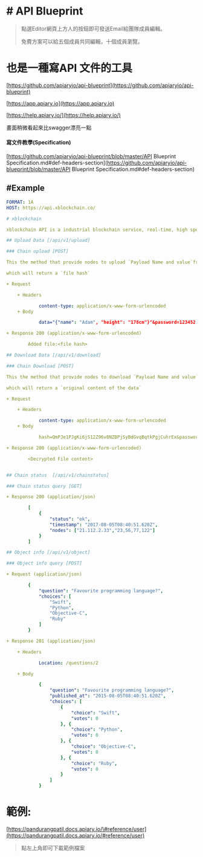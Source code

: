 # \# API Blueprint

> 點選Editor網頁上方人的按鈕即可發送Email給團隊成員編輯。
>
> 免費方案可以給五個成員共同編輯，十個成員瀏覽。

# 也是一種寫API 文件的工具

[https://github.com/apiaryio/api-blueprint](https://github.com/apiaryio/api-blueprint)

[https://app.apiary.io](https://app.apiary.io)

[https://help.apiary.io/](https://help.apiary.io/)

畫面稍微看起來比swagger漂亮一點

#### 寫文件教學\(Specification\)

[https://github.com/apiaryio/api-blueprint/blob/master/API Blueprint Specification.md\#def-headers-section](https://github.com/apiaryio/api-blueprint/blob/master/API Blueprint Specification.md#def-headers-section)

## \#Example

```yaml
FORMAT: 1A
HOST: https://api.xblockchain.co/

# xblockchain

xblockchain API is a industrial blockchain service, real-time, high speed, no miner, based on Distributed Ledger technology.It allows anyone issue and manage digital assets like stocks and bonds, commodities, currencies, land titles, music or software licensing, gift cards and loyalty points.

## Upload Data [/api/v1/upload]

### Chain upload [POST]

This the method that provide nodes to upload `Payload Name and value`from the main chain and using AES-256 and GZIB.

which will return a `file hash`

+ Request 

    + Headers 

            content-type: application/x-www-form-urlencoded
    + Body

            data="{"name": "Adam", "height": "178cm"}"&password=123452

+ Response 200 (application/x-www-form-urlencoded)

        Added file:<file hash>

## Download Data [/api/v1/download]

### Chain Download [POST]

This the method that provide nodes to download `Payload Name and value`from the main chain providing the file hash returned by the upload API then AES-256 decrypt and unzip.

which will return a `original content of the data`

+ Request 

    + Headers 

            content-type: application/x-www-form-urlencoded
    + Body

            hash=QmPJe1PJgKi6jS12Z96v8NZBPjSyBdGvqBqtkPgjCuhrEx&password=12345

+ Response 200 (application/x-www-form-urlencoded)

        <Decrypted File content>


## Chain status  [/api/v1/chainstatus]

### Chain status query [GET]

+ Response 200 (application/json)

        [
            {
                "status": "ok",
                "timestamp": "2017-08-05T08:40:51.620Z",
                "nodes": ["21.112.2.33","23,56,77,122"]
            }
        ]

## Object info [/api/v1/object]

### Object info query [POST]

+ Request (application/json)

        {
            "question": "Favourite programming language?",
            "choices": [
                "Swift",
                "Python",
                "Objective-C",
                "Ruby"
            ]
        }

+ Response 201 (application/json)

    + Headers

            Location: /questions/2

    + Body

            {
                "question": "Favourite programming language?",
                "published_at": "2015-08-05T08:40:51.620Z",
                "choices": [
                    {
                        "choice": "Swift",
                        "votes": 0
                    }, {
                        "choice": "Python",
                        "votes": 0
                    }, {
                        "choice": "Objective-C",
                        "votes": 0
                    }, {
                        "choice": "Ruby",
                        "votes": 0
                    }
                ]
            }
```

# 範例:

[https://pandurangpatil.docs.apiary.io/\#reference/user](https://pandurangpatil.docs.apiary.io/#reference/user)

> 點左上角即可下載範例檔案



